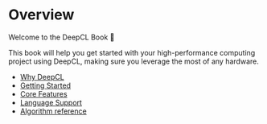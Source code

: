 # Overview

Welcome to the DeepCL Book 👋

This book will help you get started with your high-performance computing project using DeepCL,
making sure you leverage the most of any hardware.

- [Why DeepCL](./motivation.md)
- [Getting Started](./getting-started/summary.md)
- [Core Features](./core-features/summary.md)
- [Language Support](./language-support/summary.md)
- [Algorithm reference](./algorithms/summary.md)
